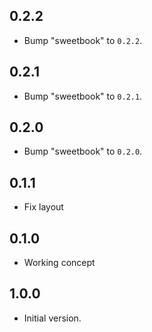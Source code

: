 ## 0.2.2

 - Bump "sweetbook" to `0.2.2`.

## 0.2.1

 - Bump "sweetbook" to `0.2.1`.

## 0.2.0

 - Bump "sweetbook" to `0.2.0`.

## 0.1.1

 - Fix layout

## 0.1.0

 - Working concept

## 1.0.0

- Initial version.
